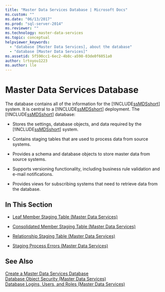 ```yaml
---
title: "Master Data Services Database | Microsoft Docs"
ms.custom: ""
ms.date: "06/13/2017"
ms.prod: "sql-server-2014"
ms.reviewer: ""
ms.technology: master-data-services
ms.topic: conceptual
helpviewer_keywords: 
  - "database [Master Data Services], about the database"
  - "database [Master Data Services]"
ms.assetid: 5f590cc1-6ec2-4b8c-a598-03de0f6051a0
author: lrtoyou1223
ms.author: lle
---
```

# Master Data Services Database
  The database contains all of the information for the [!INCLUDE[ssMDSshort](../includes/ssmdsshort-md.md)] system. It is central to a [!INCLUDE[ssMDSshort](../includes/ssmdsshort-md.md)] deployment. The [!INCLUDE[ssMDSshort](../includes/ssmdsshort-md.md)] database:  
  
-   Stores the settings, database objects, and data required by the [!INCLUDE[ssMDSshort](../includes/ssmdsshort-md.md)] system.  
  
-   Contains staging tables that are used to process data from source systems.  
  
-   Provides a schema and database objects to store master data from source systems.  
  
-   Supports versioning functionality, including business rule validation and e-mail notifications.  
  
-   Provides views for subscribing systems that need to retrieve data from the database.  
  
## In This Section  
  
-   [Leaf Member Staging Table &#40;Master Data Services&#41;](leaf-member-staging-table-master-data-services.md)  
  
-   [Consolidated Member Staging Table &#40;Master Data Services&#41;](../../2014/master-data-services/consolidated-member-staging-table-master-data-services.md)  
  
-   [Relationship Staging Table &#40;Master Data Services&#41;](../../2014/master-data-services/relationship-staging-table-master-data-services.md)  
  
-   [Staging Process Errors &#40;Master Data Services&#41;](../../2014/master-data-services/staging-process-errors-master-data-services.md)  
  
## See Also  
 [Create a Master Data Services Database](install-windows/create-a-master-data-services-database.md)   
 [Database Object Security &#40;Master Data Services&#41;](../../2014/master-data-services/database-object-security-master-data-services.md)   
 [Database Logins, Users, and Roles &#40;Master Data Services&#41;](../../2014/master-data-services/database-logins-users-and-roles-master-data-services.md)  
  
  
